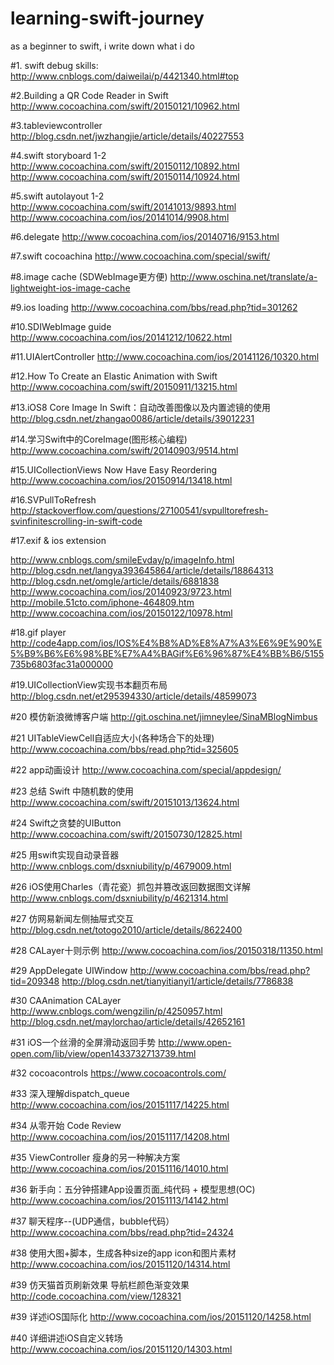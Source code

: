 # learning-swift-journey
as a beginner to swift, i write down what i do 

#1. swift debug skills:
http://www.cnblogs.com/daiweilai/p/4421340.html#top

#2.Building a QR Code Reader in Swift
http://www.cocoachina.com/swift/20150121/10962.html

#3.tableviewcontroller
http://blog.csdn.net/jwzhangjie/article/details/40227553

#4.swift storyboard 1-2
http://www.cocoachina.com/swift/20150112/10892.html
http://www.cocoachina.com/swift/20150114/10924.html

#5.swift autolayout 1-2
http://www.cocoachina.com/swift/20141013/9893.html
http://www.cocoachina.com/ios/20141014/9908.html

#6.delegate
http://www.cocoachina.com/ios/20140716/9153.html

#7.swift cocoachina
http://www.cocoachina.com/special/swift/

#8.image cache (SDWebImage更方便)
http://www.oschina.net/translate/a-lightweight-ios-image-cache

#9.ios loading
http://www.cocoachina.com/bbs/read.php?tid=301262

#10.SDIWebImage guide
http://www.cocoachina.com/ios/20141212/10622.html

#11.UIAlertController
http://www.cocoachina.com/ios/20141126/10320.html

#12.How To Create an Elastic Animation with Swift
http://www.cocoachina.com/swift/20150911/13215.html

#13.iOS8 Core Image In Swift：自动改善图像以及内置滤镜的使用
http://blog.csdn.net/zhangao0086/article/details/39012231

#14.学习Swift中的CoreImage(图形核心编程)
http://www.cocoachina.com/swift/20140903/9514.html

#15.UICollectionViews Now Have Easy Reordering
http://www.cocoachina.com/ios/20150914/13418.html

#16.SVPullToRefresh
http://stackoverflow.com/questions/27100541/svpulltorefresh-svinfinitescrolling-in-swift-code

#17.exif & ios extension

http://www.cnblogs.com/smileEvday/p/imageInfo.html
http://blog.csdn.net/langya393645864/article/details/18864313
http://blog.csdn.net/omgle/article/details/6881838
http://www.cocoachina.com/ios/20140923/9723.html
http://mobile.51cto.com/iphone-464809.htm
http://www.cocoachina.com/ios/20150122/10978.html

#18.gif player
http://code4app.com/ios/IOS%E4%B8%AD%E8%A7%A3%E6%9E%90%E5%B9%B6%E6%98%BE%E7%A4%BAGif%E6%96%87%E4%BB%B6/5155735b6803fac31a000000

#19.UICollectionView实现书本翻页布局
http://blog.csdn.net/et295394330/article/details/48599073

#20 模仿新浪微博客户端
http://git.oschina.net/jimneylee/SinaMBlogNimbus

#21 UITableViewCell自适应大小(各种场合下的处理)   
http://www.cocoachina.com/bbs/read.php?tid=325605

#22 app动画设计
http://www.cocoachina.com/special/appdesign/

#23 总结 Swift 中随机数的使用
http://www.cocoachina.com/swift/20151013/13624.html

#24 Swift之贪婪的UIButton
http://www.cocoachina.com/swift/20150730/12825.html

#25 用swift实现自动录音器
http://www.cnblogs.com/dsxniubility/p/4679009.html

#26 iOS使用Charles（青花瓷）抓包并篡改返回数据图文详解
http://www.cnblogs.com/dsxniubility/p/4621314.html

#27 仿网易新闻左侧抽屉式交互
http://blog.csdn.net/totogo2010/article/details/8622400

#28 CALayer十则示例
http://www.cocoachina.com/ios/20150318/11350.html

#29 AppDelegate UIWindow
http://www.cocoachina.com/bbs/read.php?tid=209348
http://blog.csdn.net/tianyitianyi1/article/details/7786838

#30 CAAnimation CALayer
http://www.cnblogs.com/wengzilin/p/4250957.html
http://blog.csdn.net/maylorchao/article/details/42652161

#31 iOS一个丝滑的全屏滑动返回手势
http://www.open-open.com/lib/view/open1433732713739.html

#32 cocoacontrols
https://www.cocoacontrols.com/

#33 深入理解dispatch_queue
http://www.cocoachina.com/ios/20151117/14225.html

#34 从零开始 Code Review
http://www.cocoachina.com/ios/20151117/14208.html

#35 ViewController 瘦身的另一种解决方案
http://www.cocoachina.com/ios/20151116/14010.html

#36 新手向：五分钟搭建App设置页面_纯代码 + 模型思想(OC)
http://www.cocoachina.com/ios/20151113/14142.html

#37 聊天程序--(UDP通信，bubble代码）
http://www.cocoachina.com/bbs/read.php?tid=24324

#38 使用大图+脚本，生成各种size的app icon和图片素材
http://www.cocoachina.com/ios/20151120/14314.html

#39 仿天猫首页刷新效果 导航栏颜色渐变效果
http://code.cocoachina.com/view/128321

#39 详述iOS国际化
http://www.cocoachina.com/ios/20151120/14258.html

#40 详细讲述iOS自定义转场
http://www.cocoachina.com/ios/20151120/14303.html
